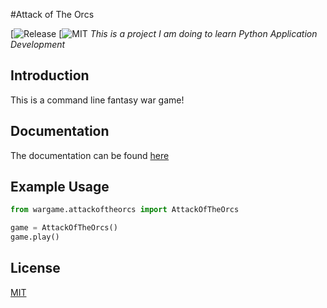 #Attack of The Orcs

[![Release](https://img.shields.io/github/v/release/jeantardelli/2.0.3)
[![MIT](https://img.shields.io/badge/license-MIT-green)
_This is a project I am doing to learn Python Application Development_

## Introduction

This is a command line fantasy war game!

## Documentation

The documentation can be found [here](https://wargamerepo.readthedocs.io/en/latest/?)

## Example Usage

```python
from wargame.attackoftheorcs import AttackOfTheOrcs

game = AttackOfTheOrcs()
game.play()
```

## License
[MIT](LICENSE.txt) 
